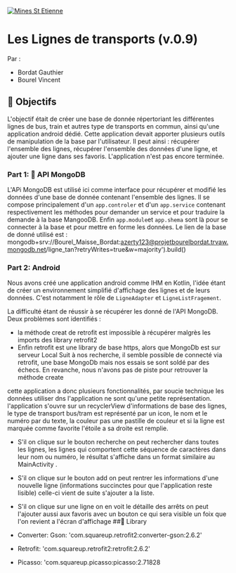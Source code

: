 [![Mines St Etienne](./logo.png)](https://www.mines-stetienne.fr/)

# Les Lignes de transports (v.0.9)

Par :
- Bordat Gauthier
- Bourel Vincent

##  🚀 Objectifs

L'objectif était de créer une base de donnée répertoriant les différentes lignes de bus, train et autres type de transports en commun, ainsi qu'une application android dédié.
Cette application devait apporter plusieurs outils de manipulation de la base par l'utilisateur.
Il peut ainsi :
récupérer l'ensemble des lignes,
récupérer l'ensemble des données d'une ligne,
et ajouter une ligne dans ses favoris.
L'application n'est pas encore terminée.

### Part 1: 🍃 API MongoDB

L'APi MongoDB est utilisé ici comme interface pour récupérer et modifié les données d'une base de donnée contenant l'ensemble des lignes. Il se compose principalement d'un `app.controler` et d'un `app.service` contenant respectivement les méthodes pour demander un service et pour traduire la demande à la base MangooDB.
Enfin `app.module`et `app.shema` sont là pour se connecter à la base et pour mettre en forme les données. Le lien de la base de donné utilisé est : mongodb+srv://Bourel_Maisse_Bordat:azerty123@projetbourelbordat.trvaw.mongodb.net/ligne_tan?retryWrites=true&w=majority').build()

### Part 2: Android

Nous avons créé une application android comme IHM en Kotlin, l'idée étant de créer un environnement simplifié d'affichage des lignes et de leurs données. C'est notamment le rôle de `LigneAdapter` et `LigneListFragement`.



 La difficulté étant de réussir à se récupérer les donné de l'API MongoDB. Deux problèmes sont identifiés :
 - la méthode creat de retrofit est impossible à récupérer malgrès les imports des library retrofit2
 - Enfin retrofit est une library de base https, alors que MongoDb est sur serveur Local
 Suit à nos recherche, il semble possible de connecté via retrofit, une base MongoDb mais nos essais se sont soldé par des échecs.
 En revanche, nous n'avons pas de piste pour retrouver la méthode create
 
 
cette application a donc plusieurs fonctionnalités, par soucie technique les données utiliser dns l'application ne sont qu'une petite représentation.
l'application s'ouvre sur un recyclerView d'informations de base des lignes, le type de transport bus/tram est représenté par un icon, le nom et le numéro par du texte, la couleur pas une pastille de couleur et si la ligne est marquée comme favorite l'étoile a sa droite est remplie.

- S'il on clique sur le bouton recherche on peut rechercher dans toutes les lignes, les lignes qui comportent cette séquence de caractères dans leur nom ou numéro, le résultat s'affiche dans un format similaire au MainActivity .

- S'il on clique sur le bouton add on peut rentrer les informations d'une nouvelle ligne (informations succinctes pour que l'application reste lisible) celle-ci vient de suite s'ajouter a la liste.

- S'il on clique sur une ligne on en voit le détaille des arrêts on peut l'ajouter aussi aux favoris avec un bouton ce qui sera visible un foix que l'on revient a l'écran d'affichage
##📝 Library
- Converter: Gson: 'com.squareup.retrofit2:converter-gson:2.6.2'
- Retrofit: 'com.squareup.retrofit2:retrofit:2.6.2'
- Picasso: 'com.squareup.picasso:picasso:2.71828